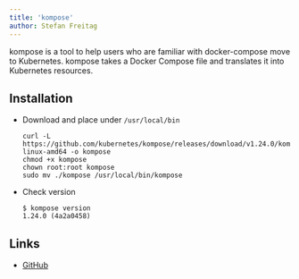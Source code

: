 ```yaml
---
title: 'kompose'
author: Stefan Freitag
---
```


kompose is a tool to help users who are familiar with docker-compose move to Kubernetes. kompose takes a Docker Compose file and translates it into Kubernetes resources.

## Installation

- Download and place under `/usr/local/bin`

    ```shell
    curl -L https://github.com/kubernetes/kompose/releases/download/v1.24.0/kompose-linux-amd64 -o kompose
    chmod +x kompose
    chown root:root kompose
    sudo mv ./kompose /usr/local/bin/kompose
    ```

- Check version

    ```shell
    $ kompose version
    1.24.0 (4a2a0458)
    ```

## Links

- [GitHub](https://github.com/kubernetes/kompose)